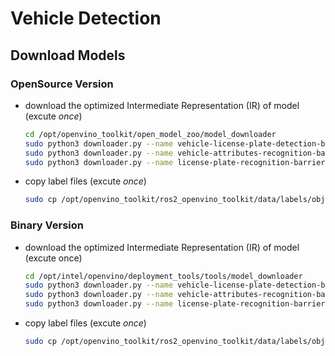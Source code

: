 # Vehicle Detection
## Download Models
### OpenSource Version
* download the optimized Intermediate Representation (IR) of model (excute _once_)<br>
  ```bash
  cd /opt/openvino_toolkit/open_model_zoo/model_downloader
  sudo python3 downloader.py --name vehicle-license-plate-detection-barrier-0106 --output_dir /opt/openvino_toolkit/models/vehicle-license-plate-detection/output/FP32
  sudo python3 downloader.py --name vehicle-attributes-recognition-barrier-0039 --output_dir /opt/openvino_toolkit/models/vehicle-attributes-recongnition/output/FP32
  sudo python3 downloader.py --name license-plate-recognition-barrier-0001 --output_dir /opt/openvino_toolkit/models/license-plate-recognition/output/FP32
  ```
* copy label files (excute _once_)<br>
  ```bash
  sudo cp /opt/openvino_toolkit/ros2_openvino_toolkit/data/labels/object_detection/vehicle-license-plate-detection-barrier-0106.labels /opt/openvino_toolkit/models/vehicle-license-plate-detection/output/FP32/Security/object_detection/barrier/0106/dldt/```
  ```

### Binary Version
* download the optimized Intermediate Representation (IR) of model (excute once)
  ```bash
  cd /opt/intel/openvino/deployment_tools/tools/model_downloader
  sudo python3 downloader.py --name vehicle-license-plate-detection-barrier-0106 --output_dir /opt/openvino_toolkit/models/vehicle-license-plate-detection/output/FP32
  sudo python3 downloader.py --name vehicle-attributes-recognition-barrier-0039 --output_dir /opt/openvino_toolkit/models/vehicle-attributes-recongnition/output/FP32
  sudo python3 downloader.py --name license-plate-recognition-barrier-0001 --output_dir /opt/openvino_toolkit/models/license-plate-recognition/output/FP32
  ```
* copy label files (excute _once_)<br>
  ```bash
  sudo cp /opt/openvino_toolkit/ros2_openvino_toolkit/data/labels/object_detection/vehicle-license-plate-detection-barrier-0106.labels /opt/openvino_toolkit/models/vehicle-license-plate-detection/output/FP32/Security/object_detection/barrier/0106/dldt/
  ```
